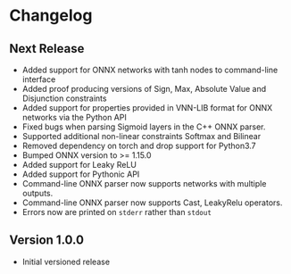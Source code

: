 # Changelog

## Next Release
* Added support for ONNX networks with tanh nodes to command-line interface
* Added proof producing versions of Sign, Max, Absolute Value and Disjunction constraints
* Added support for properties provided in VNN-LIB format for ONNX networks via the Python API
* Fixed bugs when parsing Sigmoid layers in the C++ ONNX parser.
* Supported additional non-linear constraints Softmax and Bilinear
* Removed dependency on torch and drop support for Python3.7
* Bumped ONNX version to >= 1.15.0
* Added support for Leaky ReLU
* Added support for Pythonic API
* Command-line ONNX parser now supports networks with multiple outputs.
* Command-line ONNX parser now supports Cast, LeakyRelu operators.
* Errors now are printed on `stderr` rather than `stdout`

## Version 1.0.0
* Initial versioned release
